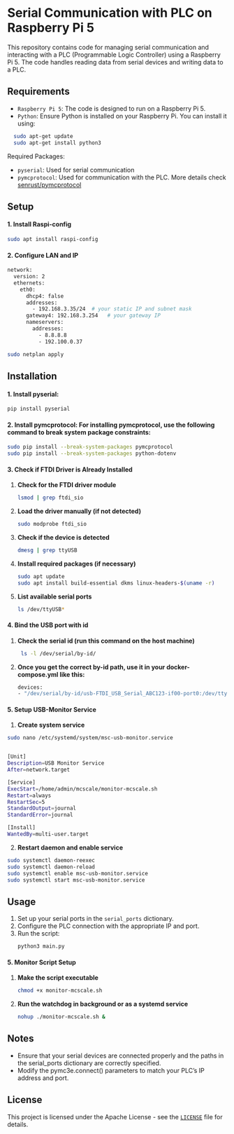 # Serial Communication with PLC on Raspberry Pi 5

This repository contains code for managing serial communication and interacting with a PLC (Programmable Logic Controller) using a Raspberry Pi 5. The code handles reading data from serial devices and writing data to a PLC.

## Requirements

- ```Raspberry Pi 5```: The code is designed to run on a Raspberry Pi 5.
- ```Python```: Ensure Python is installed on your Raspberry Pi. You can install it using:
```bash
  sudo apt-get update
  sudo apt-get install python3
```
Required Packages: 
- ```pyserial```: Used for serial communication
- ```pymcprotocol```: Used for communication with the PLC. More details check [senrust/pymcprotocol](https://github.com/senrust/pymcprotocol)

## Setup
#### 1. Install Raspi-config
```bash
sudo apt install raspi-config
```
#### 2. Configure LAN and IP
```bash
network:
  version: 2
  ethernets:
    eth0:
      dhcp4: false
      addresses:
        - 192.168.3.35/24  # your static IP and subnet mask
      gateway4: 192.168.3.254   # your gateway IP
      nameservers:
        addresses:
          - 8.8.8.8
          - 192.100.0.37
```
```bash
sudo netplan apply
```

## Installation
#### 1. Install pyserial:
```bash
pip install pyserial
```
#### 2. Install pymcprotocol: For installing pymcprotocol, use the following command to break system package constraints:
```bash
sudo pip install --break-system-packages pymcprotocol
sudo pip install --break-system-packages python-dotenv
```
#### 3. Check if FTDI Driver is Already Installed

1. **Check for the FTDI driver module**  
    ```bash
    lsmod | grep ftdi_sio
    ```

2. **Load the driver manually (if not detected)**  
    ```bash
    sudo modprobe ftdi_sio
    ```

3. **Check if the device is detected**  
    ```bash
    dmesg | grep ttyUSB
    ```

4. **Install required packages (if necessary)**  
    ```bash
    sudo apt update
    sudo apt install build-essential dkms linux-headers-$(uname -r)
    ```

5. **List available serial ports**  
    ```bash
    ls /dev/ttyUSB*
    ```

#### 4. Bind the USB port with id

1. **Check the serial id (run this command on the host machine)**
    ```bash
     ls -l /dev/serial/by-id/
    ```

2. **Once you get the correct by-id path, use it in your docker-compose.yml like this:**
    ```bash
    devices:
    - "/dev/serial/by-id/usb-FTDI_USB_Serial_ABC123-if00-port0:/dev/ttyUSB0"
    ```

#### 5. Setup USB-Monitor Service

1. **Create system service**
```bash
sudo nano /etc/systemd/system/msc-usb-monitor.service
```
```bash

[Unit]
Description=USB Monitor Service
After=network.target

[Service]
ExecStart=/home/admin/mcscale/monitor-mcscale.sh
Restart=always
RestartSec=5
StandardOutput=journal
StandardError=journal

[Install]
WantedBy=multi-user.target
```

2. **Restart daemon and enable service**
```bash
sudo systemctl daemon-reexec
sudo systemctl daemon-reload
sudo systemctl enable msc-usb-monitor.service
sudo systemctl start msc-usb-monitor.service
```

## Usage
1. Set up your serial ports in the ```serial_ports``` dictionary.
2. Configure the PLC connection with the appropriate IP and port.
3. Run the script:
    ```bash
    python3 main.py
    ```


#### 5. Monitor Script Setup

1. **Make the script executable**
    ```bash
    chmod +x monitor-mcscale.sh
    ```

2. **Run the watchdog in background or as a systemd service**
    ```bash
    nohup ./monitor-mcscale.sh &
    ```


## Notes
- Ensure that your serial devices are connected properly and the paths in the serial_ports dictionary are correctly specified.
- Modify the pymc3e.connect() parameters to match your PLC’s IP address and port.

## License
This project is licensed under the Apache License - see the [```LICENSE```](LICENSE) file for details.

